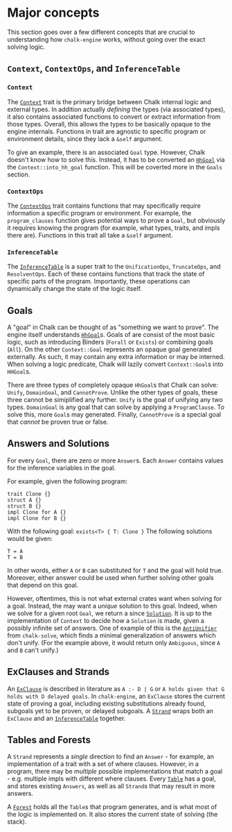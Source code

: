 # Major concepts

This section goes over a few different concepts that are crucial to
understanding how `chalk-engine` works, without going over the exact solving
logic.

## `Context`, `ContextOps`, and `InferenceTable`

### `Context`

The [`Context`] trait is the primary bridge between Chalk internal logic and
external types. In addition actually *defining* the types (via associated
types), it also contains associated functions to convert or extract
information from those types. Overall, this allows the types to be basically
opaque to the engine internals. Functions in trait are agnostic to specific
program or environment details, since they lack a `&self` argument.

To give an example, there is an associated `Goal` type. However, Chalk doesn't
know how to solve this. Instead, it has to be converted an [`HhGoal`] via the
`Context::into_hh_goal` function. This will be coverted more in the `Goals`
section.

### `ContextOps`

The [`ContextOps`] trait contains functions that may specifically require
information a specific program or environment. For example, the
`program_clauses` function gives potential ways to prove a `Goal`, but obviously
 it requires knowing the program (for example, what types, traits, and impls
 there are). Functions in this trait all take a `&self` argument.

### `InferenceTable`

The [`InferenceTable`] is a super trait to the `UnificationOps`, `TruncateOps`,
and `ResolventOps`. Each of these contains functions that track the state of
specific parts of the program. Importantly, these operations can dynamically
change the state of the logic itself.

## Goals

A "goal" in Chalk can be thought of as "something we want to prove". The engine
itself understands [`HhGoal`]s. Goals of are consist of the most basic logic,
such as introducing Binders (`Forall` or `Exists`) or combining goals (`All`).
On the other `Context::Goal` represents an opaque goal generated externally.
As such, it may contain any extra information or may be interned. When solving a
logic predicate, Chalk will lazily convert `Context::Goal`s into `HHGoal`s.

There are three types of completely opaque `HhGoal`s that Chalk can solve:
`Unify`, `DomainGoal`, and `CannotProve`. Unlike the other types of goals,
these three cannot be simiplified any further. `Unify` is the goal of unifying
any two types. `DomainGoal` is any goal that can solve by applying a
`ProgramClause`. To solve this, more `Goal`s may generated. Finally,
`CannotProve` is a special goal that *cannot* be proven true or false.

## Answers and Solutions

For every `Goal`, there are zero or more `Answer`s. Each `Answer` contains
values for the inference variables in the goal.

For example, given the following program:
```
trait Clone {}
struct A {}
struct B {}
impl Clone for A {}
impl Clone for B {}
```
With the following goal: `exists<T> { T: Clone }`
The following solutions would be given:
```
T = A
T = B
```
In other words, either `A` or `B` can substituted for `T` and the goal will
hold true. Moreover, either answer could be used when further solving other
goals that depend on this goal.

However, oftentimes, this is not what external crates want when solving for a
goal. Instead, the may want a *unique* solution to this goal. Indeed, when we
solve for a given root `Goal`, we return a since [`Solution`]. It is up to the
implementation of `Context` to decide how a `Solution` is made, given a possibly
infinite set of answers. One of example of this is the
[`AntiUnifier`](https://rust-lang.github.io/chalk/chalk_solve/solve/slg/aggregate/struct.AntiUnifier.html)
from `chalk-solve`, which finds a minimal generalization of answers which don't
unify. (For the example above, it would return only `Ambiguous`, since `A` and
`B` can't unify.)

## ExClauses and Strands

An [`ExClause`] is described in literature as `A :- D | G` or
`A holds given that G holds with D delayed goals`. In `chalk-engine`, an
`ExClause` stores the current state of proving a goal, including existing
substitutions already found, subgoals yet to be proven, or delayed subgoals. A
[`Strand`] wraps both an `ExClause` and an [`InferenceTable`] together. 

## Tables and Forests

A `Strand` represents a *single* direction to find an `Answer` - for example, an
implementation of a trait with a set of where clauses. However, in a program,
there may be *multiple* possible implementations that match a goal - e.g.
multiple impls with different where clauses. Every [`Table`] has a goal, and
stores existing `Answers`, as well as all `Strand`s that may result in more
answers.

A [`Forest`] holds all the `Table`s that program generates, and is what most of
the logic is implemented on. It also stores the current state of solving (the
stack).



[`Context`]: https://rust-lang.github.io/chalk/chalk_engine/context/trait.Context.html
[`ContextOps`]: https://rust-lang.github.io/chalk/chalk_engine/context/trait.ContextOps.html
[`InferenceTable`]: https://rust-lang.github.io/chalk/chalk_engine/context/trait.InferenceTable.html
[`HhGoal`]: https://rust-lang.github.io/chalk/chalk_engine/hh/enum.HhGoal.html
[`Solution`]: https://rust-lang.github.io/chalk/chalk_engine/context/trait.Context.html#associatedtype.Solution
[`ExClause`]: https://rust-lang.github.io/chalk/chalk_engine/struct.ExClause.html
[`Strand`]: https://rust-lang.github.io/chalk/chalk_engine/strand/struct.Strand.html
[`Table`]: https://rust-lang.github.io/chalk/chalk_engine/table/struct.Table.html
[`Forest`]: https://rust-lang.github.io/chalk/chalk_engine/forest/struct.Forest.html
